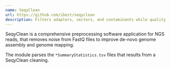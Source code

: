 ```yaml
---
name: SeqyClean
url: https://github.com/ibest/seqyclean
description: Filters adapters, vectors, and contaminants while quality trimming
---
```


SeqyClean is a comprehensive preprocessing software application for NGS reads, that removes noise from FastQ
files to improve de-novo genome assembly and genome mapping.

The module parses the `*SummaryStatistics.tsv` files that results from a SeqyClean cleaning.
